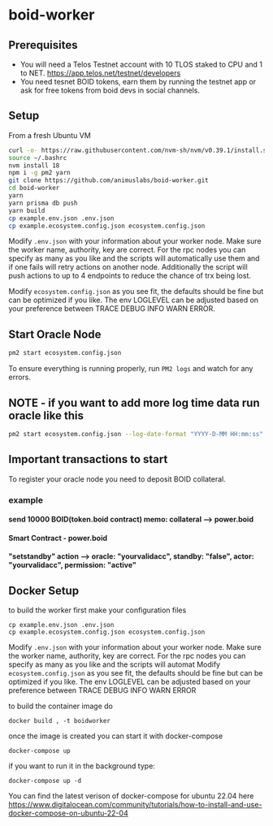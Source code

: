# boid-worker

## Prerequisites
- You will need a Telos Testnet account with 10 TLOS staked to CPU and 1 to NET. https://app.telos.net/testnet/developers
- You need tesnet BOID tokens, earn them by running the testnet app or ask for free tokens from boid devs in social channels.

## Setup
From a fresh Ubuntu VM

```sh
curl -o- https://raw.githubusercontent.com/nvm-sh/nvm/v0.39.1/install.sh | bash
source ~/.bashrc
nvm install 18
npm i -g pm2 yarn
git clone https://github.com/animuslabs/boid-worker.git
cd boid-worker
yarn
yarn prisma db push
yarn build
cp example.env.json .env.json
cp example.ecosystem.config.json ecosystem.config.json
```

Modify `.env.json` with your information about your worker node. Make sure the worker name, authority, key are correct. For the rpc nodes you can specify as many as you like and the scripts will automatically use them and if one fails will retry actions on another node. Additionally the script will push actions to up to 4 endpoints to reduce the chance of trx being lost.

Modify `ecosystem.config.json` as you see fit, the defaults should be fine but can be optimized if you like. The env LOGLEVEL can be adjusted based on your preference between TRACE DEBUG INFO WARN ERROR.

## Start Oracle Node

```sh
pm2 start ecosystem.config.json
```

To ensure everything is running properly, run `PM2 logs` and watch for any errors.

## NOTE - if you want to add more log time data run oracle like this

```sh
pm2 start ecosystem.config.json --log-date-format "YYYY-D-MM HH:mm:ss"
```

## Important transactions to start
To register your oracle node you need to deposit BOID collateral.
### example
#### send 10000 BOID(token.boid contract) memo: collateral --> power.boid

#### Smart Contract - power.boid
#### "setstandby" action --> oracle: "yourvalidacc", standby: "false", actor: "yourvalidacc", permission: "active"

## Docker Setup
to build the worker first make your configuration files
```
cp example.env.json .env.json
cp example.ecosystem.config.json ecosystem.config.json
```
Modify `.env.json` with your information about your worker node. Make sure the worker name, authority, key are correct. For the rpc nodes you can specify as many as you like and the scripts will automat
Modify `ecosystem.config.json` as you see fit, the defaults should be fine but can be optimized if you like. The env LOGLEVEL can be adjusted based on your preference between TRACE DEBUG INFO WARN ERROR

to build the container image do
```
docker build , -t boidworker
```

once the image is created you can start it with docker-compose
```
docker-compose up
```

if you want to run it in the background type:
```
docker-compose up -d
```

You can find the latest verison of docker-compose for ubuntu 22.04 here
https://www.digitalocean.com/community/tutorials/how-to-install-and-use-docker-compose-on-ubuntu-22-04

